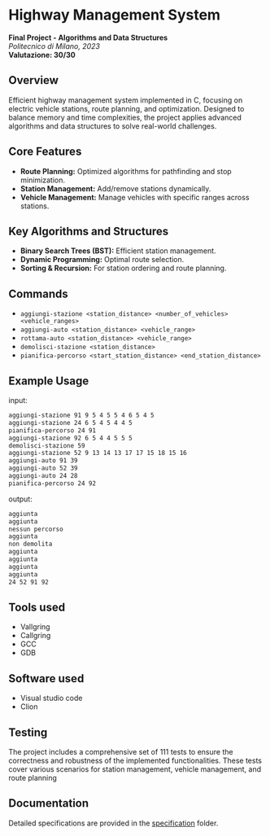 # Highway Management System

**Final Project - Algorithms and Data Structures**  
*Politecnico di Milano, 2023*  
**Valutazione: 30/30**

## Overview

Efficient highway management system implemented in C, focusing on electric vehicle stations, route planning, and optimization. Designed to balance memory and time complexities, the project applies advanced algorithms and data structures to solve real-world challenges.

## Core Features

- **Route Planning:** Optimized algorithms for pathfinding and stop minimization.
- **Station Management:** Add/remove stations dynamically.
- **Vehicle Management:** Manage vehicles with specific ranges across stations.

## Key Algorithms and Structures

- **Binary Search Trees (BST):** Efficient station management.
- **Dynamic Programming:** Optimal route selection.
- **Sorting & Recursion:** For station ordering and route planning.

## Commands

- `aggiungi-stazione <station_distance> <number_of_vehicles> <vehicle_ranges>`
- `aggiungi-auto <station_distance> <vehicle_range>`
- `rottama-auto <station_distance> <vehicle_range>`
- `demolisci-stazione <station_distance>`
- `pianifica-percorso <start_station_distance> <end_station_distance>`

## Example Usage

input:
```bash
aggiungi-stazione 91 9 5 4 5 5 4 6 5 4 5
aggiungi-stazione 24 6 5 4 5 4 4 5
pianifica-percorso 24 91
aggiungi-stazione 92 6 5 4 4 5 5 5
demolisci-stazione 59
aggiungi-stazione 52 9 13 14 13 17 17 15 18 15 16
aggiungi-auto 91 39
aggiungi-auto 52 39
aggiungi-auto 24 28
pianifica-percorso 24 92
```
output:
```bash
aggiunta
aggiunta
nessun percorso
aggiunta
non demolita
aggiunta
aggiunta
aggiunta
aggiunta
24 52 91 92
```
## Tools used
* Vallgring
* Callgring
* GCC
* GDB  
## Software used
* Visual studio code
* Clion
## Testing
The project includes a comprehensive set of 111 tests to ensure the correctness and robustness of the implemented functionalities. These tests cover various scenarios for station management, vehicle management, and route planning
## Documentation
Detailed specifications  are provided in the [specification](specification/) folder.
